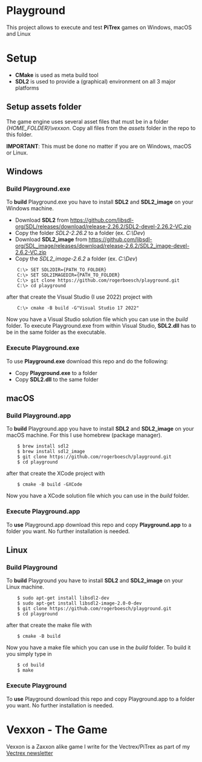 # Playground
This project allows to execute and test **PiTrex** games on Windows, macOS and Linux

# Setup

- **CMake** is used as meta build tool
- **SDL2** is used to provide a (graphical) environment on all 3 major platforms


## Setup assets folder

The game engine uses several asset files that must be in a folder *{HOME_FOLDER}\vexxon*.
Copy all files from the *assets* folder in the repo to this folder.

**IMPORTANT**: This must be done no matter if you are on Windows, macOS or Linux.


## Windows

### Build Playground.exe

To **build** Playground.exe you have to install **SDL2** and **SDL2_image** on your Windows machine.

- Download **SDL2** from https://github.com/libsdl-org/SDL/releases/download/release-2.26.2/SDL2-devel-2.26.2-VC.zip
- Copy the folder *SDL2-2.26.2* to a folder (ex. *C:\Dev*)
- Download **SDL2_image** from https://github.com/libsdl-org/SDL_image/releases/download/release-2.6.2/SDL2_image-devel-2.6.2-VC.zip
- Copy the *SDL2_image-2.6.2* a folder (ex. *C:\Dev*)

```
    C:\> SET SDL2DIR={PATH_TO_FOLDER}
    C:\> SET SDL2IMAGEDIR={PATH_TO_FOLDER}
    C:\> git clone https://github.com/rogerboesch/playground.git
    C:\> cd playground
```

after that create the Visual Studio (I use 2022) project with

```
    C:\> cmake -B build -G"Visual Studio 17 2022"
```

Now you have a Visual Studio solution file which you can use in the *build* folder.
To execute Playground.exe from within Visual Studio, **SDL2.dll** has to be in the same folder as the executable.


### Execute Playground.exe

To use **Playground.exe** download this repo and do the following:

- Copy **Playground.exe** to a folder
- Copy **SDL2.dll** to the same folder


## macOS

### Build Playground.app

To **build** Playground.app you have to install **SDL2** and **SDL2_image** on your macOS machine.
For this I use homebrew (package manager).

```
    $ brew install sdl2
    $ brew install sdl2_image
    $ git clone https://github.com/rogerboesch/playground.git
    $ cd playground
```

after that create the XCode project with

```
    $ cmake -B build -GXCode
```

Now you have a XCode solution file which you can use in the *build* folder.


### Execute Playground.app

To **use** Playground.app download this repo and copy **Playground.app** to a folder you want.
No further installation is needed.


## Linux

### Build Playground

To **build** Playground you have to install **SDL2** and **SDL2_image** on your Linux machine.

```
    $ sudo apt-get install libsdl2-dev
    $ sudo apt-get install libsdl2-image-2.0-0-dev
    $ git clone https://github.com/rogerboesch/playground.git
    $ cd playground
```

after that create the make file with

```
    $ cmake -B build
```

Now you have a make file which you can use in the *build* folder. To build it you simply type in

```
    $ cd build
    $ make
```

### Execute Playground

To **use** Playground download this repo and copy Playground.app to a folder you want.
No further installation is needed.


# Vexxon - The Game

Vexxon is a Zaxxon alike game I write for the Vectrex/PiTrex as part of my [Vectrex newsletter](https://vectrex.substack.com)